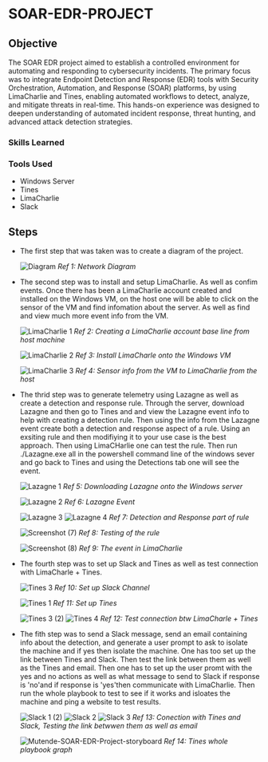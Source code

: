 # SOAR-EDR-PROJECT

## Objective

The SOAR EDR project aimed to establish a controlled environment for automating and responding to cybersecurity incidents. The primary focus was to integrate Endpoint Detection and Response (EDR) tools with Security Orchestration, Automation, and Response (SOAR) platforms, by using LimaCharlie and Tines, enabling automated workflows to detect, analyze, and mitigate threats in real-time. This hands-on experience was designed to deepen understanding of automated incident response, threat hunting, and advanced attack detection strategies.

### Skills Learned

### Tools Used
- Windows Server
- Tines
- LimaCharlie
- Slack

## Steps
- The first step that was taken was to create a diagram of the project.

  ![Diagram](https://github.com/user-attachments/assets/3b7aca6d-597b-4c3c-bb03-4e44ec90f4f0)
   *Ref 1: Network Diagram*

- The second step was to install and setup LimaCharlie. As well as confim events. Once there has been a LimaCharlie account created and installed on the Windows VM, on the host one will be able to click on the sensor of the VM and find infomation about the server. As well as find and view much more event info from the VM.

  ![LimaCharlie 1](https://github.com/user-attachments/assets/1f026962-2d8d-41bc-b180-eb4e0174f4c6)
  *Ref 2: Creating a LimaCharlie account base line from host machine*

  ![LimaCharlie 2](https://github.com/user-attachments/assets/06c0e98d-a20f-4b78-a2e9-168e9c0e7bc4)
  *Ref 3: Install LimaCharle onto the Windows VM*

  ![LimaCharlie 3](https://github.com/user-attachments/assets/7f94fdf6-ccf4-4368-83fa-972a28293dbf)
 *Ref 4: Sensor info from the VM to LimaCharlie from the host*

- The thrid step was to generate telemetry using Lazagne as well as create a detection and response rule. Through the server, download Lazagne and then go to Tines and and view the Lazagne event info to help with creating a detection rule. Then using the info from the Lazagne event create both a detection and response aspect of a rule. Using an exsiting rule and then modifiying it to your use case is the best approach. Then using LimaCHarlie one can test the rule. Then run ./Lazagne.exe all in the powershell command line of the windows sever and go back to Tines and using the Detections tab one will see the event. 
  
  ![Lazagne 1](https://github.com/user-attachments/assets/d44bb59e-b140-4c7e-8db4-4e366f24ed31)
  *Ref 5: Downloading Lazagne onto the Windows server*

  ![Lazagne 2](https://github.com/user-attachments/assets/44b10564-1641-4d16-b593-c38610c534b1)
  *Ref 6: Lazagne Event*

  ![Lazagne 3](https://github.com/user-attachments/assets/e958d0a4-f73c-43be-a449-733df96268d6)
  ![Lazagne 4](https://github.com/user-attachments/assets/7c4c2596-c789-43f4-a0cf-84056a2df6c5)
  *Ref 7: Detection and Response part of rule*

  ![Screenshot (7)](https://github.com/user-attachments/assets/bbd2c603-075f-4587-807b-21605d0bef6f)
  *Ref 8: Testing of the rule*

  ![Screenshot (8)](https://github.com/user-attachments/assets/462a6440-a86a-40d0-85f2-daeb81e306b3)
  *Ref 9: The event in LimaCharlie*

- The fourth step was to set up Slack and Tines as well as test connection with LimaCharle + Tines.

  ![Tines 3](https://github.com/user-attachments/assets/afaad2b7-dda0-4c21-b9d6-e8f8dd8bfa95)
  *Ref 10: Set up Slack Channel*
  
  ![Tines 1](https://github.com/user-attachments/assets/aa3a961d-6c38-4aaf-b249-34498c654f63)
  *Ref 11: Set up Tines*

  ![Tines 3 (2)](https://github.com/user-attachments/assets/69c771d2-f1eb-4aaa-b395-b7d6dcae4f87)
  ![Tines 4](https://github.com/user-attachments/assets/e33cf832-5ac5-42b0-9db5-0be51269a84a)
  *Ref 12: Test connection btw LimaCharle + Tines*

- The fith step was to send a Slack message, send an email containing info about the detection, and generate a user prompt to ask to isolate the machine and if yes then isolate the machine. One has too set up the link between Tines and Slack. Then test the link between them as well as the Tines and email. Then one has to set up the user promt with the yes and no actions as well as what message to send to Slack if response is 'no'and if response is 'yes'then communicate with LimaCharlie. Then run the whole playbook to test to see if it works and isloates the machine and ping a website to test results.
  
  ![Slack 1 (2)](https://github.com/user-attachments/assets/38a44b69-20cd-4836-9b2a-8e6a8b17285d)
  ![Slack 2](https://github.com/user-attachments/assets/b0eed4bf-e02e-474c-bf87-966ffd475238)
  ![Slack 3](https://github.com/user-attachments/assets/981d18cc-93a5-402d-9742-05bf45e1f499)
  *Ref 13: Conection with Tines and Slack, Testing the link betwwen them as well as email*

  ![Mutende-SOAR-EDR-Project-storyboard](https://github.com/user-attachments/assets/c5e27be9-9dff-4d18-9d78-158a621fc207)
  *Ref 14: Tines whole playbook graph*


